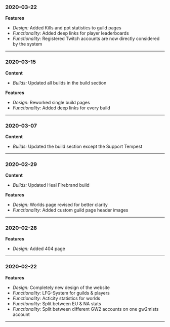 ### 2020-03-22

**Features**

- *Design:* Added Kills and ppt statistics to guild pages
- *Functionality:* Added deep links for player leaderboards
- *Functionality:* Registered Twitch accounts are now directly considered by the system

---

### 2020-03-15

**Content**

- *Builds:* Updated all builds in the build section

**Features**

- *Design:* Reworked single build pages
- *Functionality:* Added deep links for every build

---

### 2020-03-07

**Content**

- *Builds:* Updated the build section except the Support Tempest

---

### 2020-02-29

**Content**

- *Builds:* Updated Heal Firebrand build

**Features**

- *Design:* Worlds page revised for better clarity
- *Functionality:* Added custom guild page header images

---

### 2020-02-28

**Features**

- *Design:* Added 404 page

---

### 2020-02-22

**Features**

- *Design:* Completely new design of the website
- *Functionality:* LFG-System for guilds & players
- *Functionality:* Acticity statistics for worlds
- *Functionality:* Split between EU & NA stats
- *Functionality:* Split between different GW2 accounts on one gw2mists account

---
